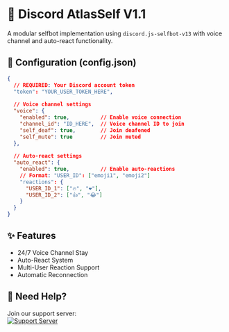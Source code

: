 # 🚀 Discord AtlasSelf V1.1
A modular selfbot implementation using `discord.js-selfbot-v13` with voice channel and auto-react functionality.
## 🔧 Configuration (config.json)
```json
{
  // REQUIRED: Your Discord account token
  "token": "YOUR_USER_TOKEN_HERE",
  
  // Voice channel settings
  "voice": {
    "enabled": true,          // Enable voice connection
    "channel_id": "ID_HERE",  // Voice channel ID to join
    "self_deaf": true,        // Join deafened
    "self_mute": true         // Join muted
  },
  
  // Auto-react settings
  "auto_react": {
    "enabled": true,          // Enable auto-reactions
    // Format: "USER_ID": ["emoji1", "emoji2"]
    "reactions": {
      "USER_ID_1": ["🔥", "❤️"],
      "USER_ID_2": ["👍", "😂"]
    }
  }
}
```

## ✨ Features
- 24/7 Voice Channel Stay
- Auto-React System
- Multi-User Reaction Support
- Automatic Reconnection

## 💬 Need Help?
Join our support server:  
[![Support Server](https://img.shields.io/discord/762058820046028820?label=Support%20Server&style=for-the-badge)](https://discord.gg/THNHYkh2aV)
